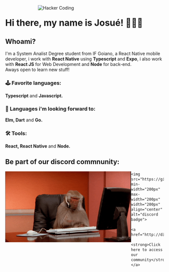 <img src="https://github.com/JosueCesar/JosueCesar/blob/main/images/hacking.gif" min-width="400px" max-width="400px" width="400px" align="right" alt="Hacker Coding">

<div>
  <h1>Hi there, my name is Josué! 🙋🏻‍♂️</h1>

  <h2>Whoami?</h2>

  <p align="left">
    I'm a System Analist Degree student from IF Goiano, a React Native mobile developer, i work with
    <strong>React Native</strong> using <strong>Typescript</strong> and <strong>Expo</strong>, i also work with <strong>React JS</strong> for Web Development and <strong>Node</strong> for back-end.<br/>Aways open to learn new stuff!
    <br/>
  </p>

  <div>
    <h3 align="left">🕹 Favorite languages:</h3>
    <p align="left"><strong>Typescript</strong> and <strong>Javascript.</strong></p>
  </div>

  <div>
    <h3 align="left">🎯 Languages i'm looking forward to:</h3>
    <p align="left"><strong>Elm, Dart</strong> and <strong>Go.</strong></p>
  </div>

  <div>
    <h3 align="left">🛠 Tools:</h3>
    <p align="left"><strong>React, React Native</strong> and <strong>Node.</strong></p>
  </div>
</div>

<div align="left">
  <h2>Be part of our discord commnunity:</h2>


  <div>
    <img src="https://github.com/JosueCesar/JosueCesar/blob/main/images/monkey-typing.gif" min-width="400px" max-width="400px" width="400px" align="left" alt="monkey typing">  
    
    <img src="https://github.com/JosueCesar/JosueCesar/blob/main/images/discord_badge.png" min-width="200px" max-width="200px" width="200px" align="center" alt="discord badge">
  
    <a href="http://discord.gg/qdRneg87Br">
      <strong>Click here to access our community</strong>
    </a>
  </div>
</div>
